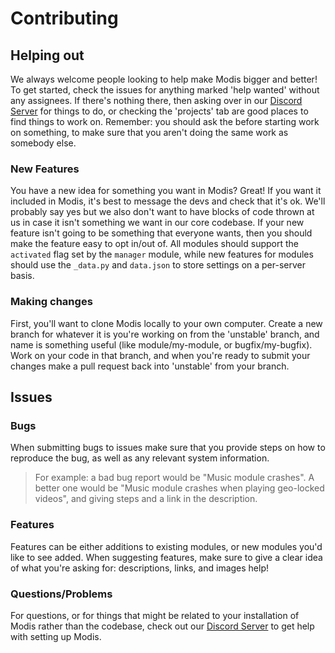 # Contributing

## Helping out

We always welcome people looking to help make Modis bigger and better! To get started, check the issues for anything marked 'help wanted' without any assignees. If there's nothing there, then asking over in our [Discord Server](https://discordapp.com/invite/z83UGvK) for things to do, or checking the 'projects' tab are good places to find things to work on. Remember: you should ask the before starting work on something, to make sure that you aren't doing the same work as somebody else.

### New Features

You have a new idea for something you want in Modis? Great! If you want it included in Modis, it's best to message the devs and check that it's ok. We'll probably say yes but we also don't want to have blocks of code thrown at us in case it isn't something we want in our core codebase. If your new feature isn't going to be something that everyone wants, then you should make the feature easy to opt in/out of. All modules should support the `activated` flag set by the `manager` module, while new features for modules should use the `_data.py` and `data.json` to store settings on a per-server basis.

### Making changes

First, you'll want to clone Modis locally to your own computer. Create a new branch for whatever it is you're working on from the 'unstable' branch, and name is something useful (like module/my-module, or bugfix/my-bugfix). Work on your code in that branch, and when you're ready to submit your changes make a pull request back into 'unstable' from your branch.

## Issues

### Bugs

When submitting bugs to issues make sure that you provide steps on how to reproduce the bug, as well as any relevant system information.

> For example: a bad bug report would be "Music module crashes". A better one would be "Music module crashes when playing geo-locked videos", and giving steps and a link in the description.

### Features

Features can be either additions to existing modules, or new modules you'd like to see added. When suggesting features, make sure to give a clear idea of what you're asking for: descriptions, links, and images help!

### Questions/Problems

For questions, or for things that might be related to your installation of Modis rather than the codebase, check out our [Discord Server](https://discordapp.com/invite/z83UGvK) to get help with setting up Modis.
